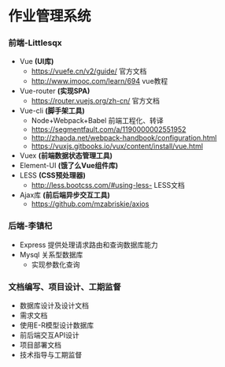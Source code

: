 # 作业管理系统

### 前端-Littlesqx

+ Vue                                                    			**(UI库)**
  + https://vuefe.cn/v2/guide/     			官方文档
  + http://www.imooc.com/learn/694             vue教程
+ Vue-router                                                             **(实现SPA)**
  + https://router.vuejs.org/zh-cn/                   官方文档
+ Vue-cli                                                                    **(脚手架工具)**
  + Node+Webpack+Babel                                前端工程化、转译
  + https://segmentfault.com/a/1190000002551952
  + http://zhaoda.net/webpack-handbook/configuration.html
  + https://vuxjs.gitbooks.io/vux/content/install/vue.html
+ Vuex                                                                       **(前端数据状态管理工具)**
+ Element-UI                                                            **(饿了么Vue组件库)**
+ LESS                                                                        **(CSS预处理器)**
  + http://less.bootcss.com/#using-less-         LESS文档
+ Ajax库                                                                     **(前后端异步交互工具)**
  + https://github.com/mzabriskie/axios

### 后端-李镇杞

+ Express								         提供处理请求路由和查询数据库能力
+ Mysql                                                                      关系型数据库
  + 实现参数化查询

### 文档编写、项目设计、工期监督

+ 数据库设计及设计文档
+ 需求文档
+ 使用E-R模型设计数据库
+ 前后端交互API设计
+ 项目部署文档
+ 技术指导与工期监督
